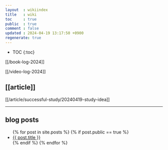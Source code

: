 ```yaml
---
layout  : wikiindex
title   : wiki
toc     : true
public  : true
comment : false
updated : 2024-04-19 13:17:50 +0900
regenerate: true
---
```


* TOC
{:toc}

[[/book-log-2024]]

[[/video-log-2024]]

## [[article]]
[[/article/successful-study/20240419-study-idea]]

---

## blog posts
<div>
    <ul>
{% for post in site.posts %}
    {% if post.public == true %}
        <li>
            <a class="post-link" href="{{ post.url | prepend: site.baseurl }}">
                {{ post.title }}
            </a>
        </li>
    {% endif %}
{% endfor %}
    </ul>
</div>

